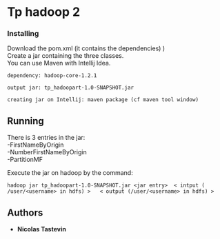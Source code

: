 # Tp hadoop 2


### Installing

Download the pom.xml (it contains the dependencies) )  
Create a jar containing the three classes.  
You can use Maven with Intellij Idea.

```
dependency: hadoop-core-1.2.1
```
```
output jar: tp_hadoopart-1.0-SNAPSHOT.jar
```
```
creating jar on Intellij: maven package (cf maven tool window)
```

## Running 

There is 3 entries in the jar:  
-FirstNameByOrigin  
-NumberFirstNameByOrigin  
-PartitionMF

Execute the jar on hadoop by the command:
```
hadoop jar tp_hadoopart-1.0-SNAPSHOT.jar <jar entry>  < intput ( /user/<username> in hdfs) >   < output (/user/<username> in hdfs) >
```

## Authors

* **Nicolas Tastevin** 
